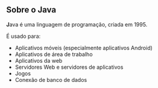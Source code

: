## Sobre o Java
**J**ava é uma linguagem de programação, criada em 1995.

É usado para:

*   Aplicativos móveis (especialmente aplicativos Android)
*   Aplicativos de área de trabalho
*   Aplicativos da web
*   Servidores Web e servidores de aplicativos
*   Jogos
*   Conexão de banco de dados
